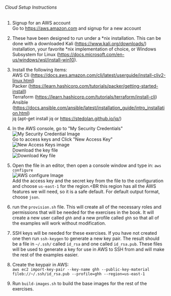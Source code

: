 ###### Cloud Setup Instructions
1. Signup for an AWS account<BR>
Go to https://aws.amazon.com and signup for a new account

2. These have been designed to run under a *nix installation. This can be done with a downloaded Kali (https://www.kali.org/downloads/)
installation, your favorite *nix implementation of choice, or Windows Subsystem for Linux 
   (https://docs.microsoft.com/en-us/windows/wsl/install-win10). 

3. Install the following items:<BR>
AWS Cli (https://docs.aws.amazon.com/cli/latest/userguide/install-cliv2-linux.html) <BR>
   Packer (https://learn.hashicorp.com/tutorials/packer/getting-started-install)<BR>
   Terraform (https://learn.hashicorp.com/tutorials/terraform/install-cli)
   Ansible (https://docs.ansible.com/ansible/latest/installation_guide/intro_installation.html) <BR>
   jq (apt-get install jq or https://stedolan.github.io/jq/)
 
4. In the AWS console, go to "My Security Credentials"<BR>
![My Security Credential Image](https://github.com/GrayHatHacking/GHHv6/blob/main/CloudSetup/images/aws-signup-1.png) <BR>
   Go to access keys and Click "New Access Key"<BR>
![New Access Keys image](https://github.com/GrayHatHacking/GHHv6/blob/main/CloudSetup/images/aws-signup-2.png) <BR>
   Download the key file <BR>
![Download Key file](https://github.com/GrayHatHacking/GHHv6/blob/main/CloudSetup/images/aws-signup-3.png) <BR>
   
5. Open the file in an editor, then open a console window and type in:
   `aws configure` <BR>
![AWS configure Image](https://github.com/GrayHatHacking/GHHv6/blob/main/CloudSetup/images/aws-signup-4.png) <BR>
   Add the access key and the secret key from the file to the configuration and choose `us-east-1` for the region.<BR
   this region has all the AWS features we will need, so it is a safe default. For default output format, choose `json`.
   
6. run the `provision.sh` file. This will create all of the necessary roles and permissions that will be needed for the
exercises in the book. It will create a new user called `ghh` and a new profile called `ghh` so that all of the examples
   will work without modification.
   
7. SSH keys will be needed for these exercises. If you have not created one then run `ssh-keygen` to 
generate a new key pair. The result should be a file in `~/.ssh/` called `id_rsa` and one called `id_rsa.pub`. 
   These files will be used to generate a key for use in AWS to SSH from and will make the rest of the examples easier.
   
8. Create the keypair in AWS:<BR>
`aws ec2 import-key-pair --key-name ghh --public-key-material fileb://~/.ssh/id_rsa.pub --profile=ghh --region=us-east-1`
   
9. Run `build-images.sh` to build the base images for the rest of the exercises.


   

